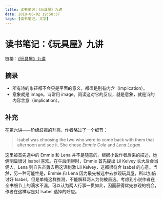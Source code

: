```yaml
---
title: 读书笔记：《玩具屋》九讲
date: 2018-06-02 19:58:37
tags: [读书笔记, 文学]
---
```


# 读书笔记：《玩具屋》九讲

链接：[《玩具屋》九讲](https://book.douban.com/subject/20453368/)

## 摘录
- 所有诗的象征都不会只是平面的意义，都须是别有内含（implication）。
- 意象就是 image。诗常用 image。阅读这对它的反应，就是意象，就是诗的内容含意（implication）。

## 补充
在第六讲——阶级歧视的升高，作者略过了一个细节：

> Isabel was choosing the two who were to come back with them that afternoon and see it. She chose *Emmie Cole* and *Lena Logan*.

这里被首先选中的 Emmie 和 Lena 并不是随意的。根据小说作者后来的描述，她俩明显很讨 Isabel 喜欢。在午后闲聊时，Emmie 首先提出 Lil Kelvey 长大后会当佣人，Lena 则自告奋勇去用这话刺激 Lil Kelvey，这都很符合 Isabel 的心意。当然，另一种可能性是，Emmie 和 Lena 因为最先被选中去参观玩具屋，所以加倍讨好 Isabel。但是单纯这样推测，不能解释两人为何被首选。考虑到小说作者在全书细节上的滴水不漏，可以认为两人行事一贯如此，因而获得优先参观的机会，作者在这样写是对 Isabel 选择的呼应。
